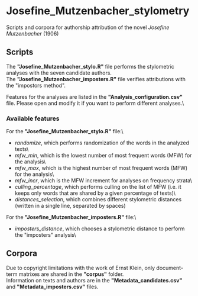 # Josefine_Mutzenbacher_stylometry
Scripts and corpora for authorship attribution of the novel *Josefine Mutzenbacher* (1906)

## Scripts

The **"Josefine_Mutzenbacher_stylo.R"** file performs the stylometric analyses with the seven candidate authors.\
The **"Josefine_Mutzenbacher_imposters.R"** file verifies attributions with the "impostors method".

Features for the analyses are listed in the **"Analysis_configuration.csv"** file. Please open and modify it if you want to perform different analyses.\

### Available features

For the **"Josefine_Mutzenbacher_stylo.R"** file:\
- *randomize*, which performs randomization of the words in the analyzed texts\
- *mfw_min*, which is the lowest number of most frequent words (MFW) for the analysis\
- *mfw_max*, which is the highest number of most frequent words (MFW) for the analysis\
- *mfw_incr*, which is the MFW increment for analyses on frequency strata\
- *culling_percentage*, which performs culling on the list of MFW (i.e. it keeps only words that are shared by a given percentage of texts)\
- *distances_selection*, which combines different stylometric distances (written in a single line, separated by spaces)

For the **"Josefine_Mutzenbacher_imposters.R"** file:\
- *imposters_distance*, which chooses a stylometric distance to perform the "imposters" analysis\

## Corpora

Due to copyright limitations with the work of Ernst Klein, only document-term matrixes are shared in the **"corpus"** folder.\
Information on texts and authors are in the **"Metadata_candidates.csv"** and **"Metadata_imposters.csv"** files. 
